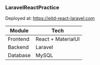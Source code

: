 ### LaravelReactPractice

Deployed at: https://eitd-react-laravel.com

| Module   | Tech     |
|----------|----------|
| Frontend | React + MaterialUI   |
| Backend  | Laravel  |
| Database | MySQL    |
